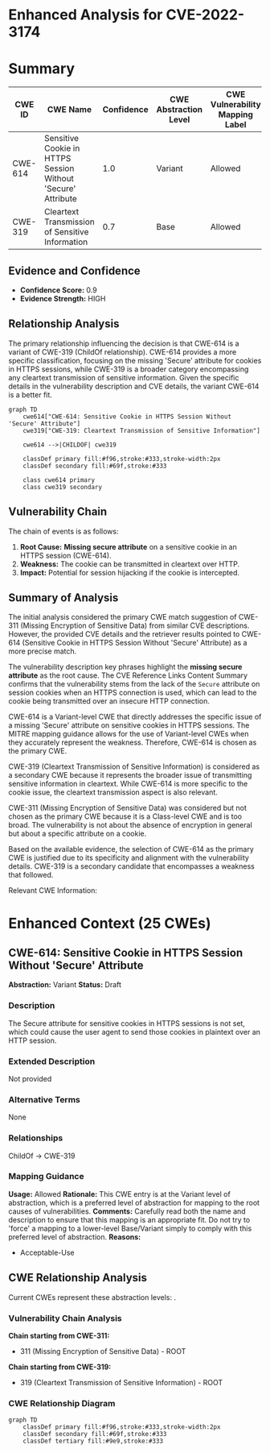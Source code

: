 # Enhanced Analysis for CVE-2022-3174

# Summary
| CWE ID | CWE Name | Confidence | CWE Abstraction Level | CWE Vulnerability Mapping Label | CWE-Vulnerability Mapping Notes |
|---|---|---|---|---|---|
| CWE-614 | Sensitive Cookie in HTTPS Session Without 'Secure' Attribute | 1.0 | Variant | Allowed | Primary CWE |
| CWE-319 | Cleartext Transmission of Sensitive Information | 0.7 | Base | Allowed | Secondary Candidate |

## Evidence and Confidence

*   **Confidence Score:** 0.9
*   **Evidence Strength:** HIGH

## Relationship Analysis
The primary relationship influencing the decision is that CWE-614 is a variant of CWE-319 (ChildOf relationship). CWE-614 provides a more specific classification, focusing on the missing 'Secure' attribute for cookies in HTTPS sessions, while CWE-319 is a broader category encompassing any cleartext transmission of sensitive information. Given the specific details in the vulnerability description and CVE details, the variant CWE-614 is a better fit.

```mermaid
graph TD
    cwe614["CWE-614: Sensitive Cookie in HTTPS Session Without 'Secure' Attribute"]
    cwe319["CWE-319: Cleartext Transmission of Sensitive Information"]
    
    cwe614 -->|CHILDOF| cwe319
    
    classDef primary fill:#f96,stroke:#333,stroke-width:2px
    classDef secondary fill:#69f,stroke:#333
    
    class cwe614 primary
    class cwe319 secondary
```

## Vulnerability Chain
The chain of events is as follows:
1.  **Root Cause:** **Missing secure attribute** on a sensitive cookie in an HTTPS session (CWE-614).
2.  **Weakness:** The cookie can be transmitted in cleartext over HTTP.
3.  **Impact:** Potential for session hijacking if the cookie is intercepted.

## Summary of Analysis
The initial analysis considered the primary CWE match suggestion of CWE-311 (Missing Encryption of Sensitive Data) from similar CVE descriptions. However, the provided CVE details and the retriever results pointed to CWE-614 (Sensitive Cookie in HTTPS Session Without 'Secure' Attribute) as a more precise match.

The vulnerability description key phrases highlight the **missing secure attribute** as the root cause. The CVE Reference Links Content Summary confirms that the vulnerability stems from the lack of the `Secure` attribute on session cookies when an HTTPS connection is used, which can lead to the cookie being transmitted over an insecure HTTP connection.

CWE-614 is a Variant-level CWE that directly addresses the specific issue of a missing 'Secure' attribute on sensitive cookies in HTTPS sessions. The MITRE mapping guidance allows for the use of Variant-level CWEs when they accurately represent the weakness. Therefore, CWE-614 is chosen as the primary CWE.

CWE-319 (Cleartext Transmission of Sensitive Information) is considered as a secondary CWE because it represents the broader issue of transmitting sensitive information in cleartext. While CWE-614 is more specific to the cookie issue, the cleartext transmission aspect is also relevant.

CWE-311 (Missing Encryption of Sensitive Data) was considered but not chosen as the primary CWE because it is a Class-level CWE and is too broad. The vulnerability is not about the absence of encryption in general but about a specific attribute on a cookie.

Based on the available evidence, the selection of CWE-614 as the primary CWE is justified due to its specificity and alignment with the vulnerability details. CWE-319 is a secondary candidate that encompasses a weakness that followed.

Relevant CWE Information:

# Enhanced Context (25 CWEs)

## CWE-614: Sensitive Cookie in HTTPS Session Without 'Secure' Attribute
**Abstraction:** Variant
**Status:** Draft

### Description
The Secure attribute for sensitive cookies in HTTPS sessions is not set, which could cause the user agent to send those cookies in plaintext over an HTTP session.

### Extended Description
Not provided

### Alternative Terms
None

### Relationships
ChildOf -> CWE-319

### Mapping Guidance
**Usage:** Allowed
**Rationale:** This CWE entry is at the Variant level of abstraction, which is a preferred level of abstraction for mapping to the root causes of vulnerabilities.
**Comments:** Carefully read both the name and description to ensure that this mapping is an appropriate fit. Do not try to 'force' a mapping to a lower-level Base/Variant simply to comply with this preferred level of abstraction.
**Reasons:**
- Acceptable-Use


## CWE Relationship Analysis

Current CWEs represent these abstraction levels: .


### Vulnerability Chain Analysis

**Chain starting from CWE-311:**
- 311 (Missing Encryption of Sensitive Data) - ROOT


**Chain starting from CWE-319:**
- 319 (Cleartext Transmission of Sensitive Information) - ROOT



### CWE Relationship Diagram

```mermaid
graph TD
    classDef primary fill:#f96,stroke:#333,stroke-width:2px
    classDef secondary fill:#69f,stroke:#333
    classDef tertiary fill:#9e9,stroke:#333
```